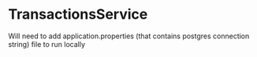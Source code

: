 # TransactionsService

Will need to add application.properties (that contains postgres connection string) file to run locally
